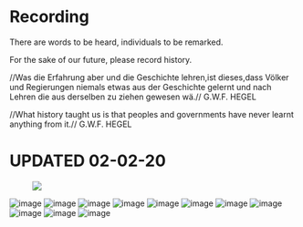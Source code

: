 # Recording

There are words to be heard, individuals to be remarked.

For the sake of our future, please record history.


//Was die Erfahrung aber und die Geschichte lehren,ist dieses,dass Völker und Regierungen niemals etwas aus der Geschichte gelernt und nach Lehren die aus derselben zu ziehen gewesen wä.//
G.W.F. HEGEL

//What history taught us is that peoples and governments have never learnt anything from it.//
G.W.F. HEGEL

# UPDATED 02-02-20

<figure>
<a><img src="{{site.url}}/img/QQ图片20200202162905.jpg"></a>
</figure>

![image](https://github.com/yichuan-00/kitsch.GitHub.io/blob/master/img/QQ图片20200202162905.jpg)
![image](https://github.com/yichuan-00/kitsch.GitHub.io/blob/master/img/QQ图片20200202162908.jpg)
![image](https://github.com/yichuan-00/kitsch.GitHub.io/blob/master/img/QQ图片20200202162911.jpg)
![image](https://github.com/yichuan-00/kitsch.GitHub.io/blob/master/img/QQ图片20200202162914.jpg)
![image](https://github.com/yichuan-00/kitsch.GitHub.io/blob/master/img/QQ图片20200202162917.jpg)
![image](https://github.com/yichuan-00/kitsch.GitHub.io/blob/master/img/QQ图片20200202162919.jpg)
![image](https://github.com/yichuan-00/kitsch.GitHub.io/blob/master/img/QQ图片20200202162922.jpg)
![image](https://github.com/yichuan-00/kitsch.GitHub.io/blob/master/img/QQ图片20200202162924.jpg)
![image](https://github.com/yichuan-00/kitsch.GitHub.io/blob/master/img/QQ图片20200202162926.jpg)
![image](https://github.com/yichuan-00/kitsch.GitHub.io/blob/master/img/QQ图片20200202162928.jpg)
![image](https://github.com/yichuan-00/kitsch.GitHub.io/blob/master/img/QQ图片20200202162939.jpg)
